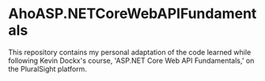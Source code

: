 # AhoASP.NETCoreWebAPIFundamentals
This repository contains my personal adaptation of the code learned while following Kevin Dockx's course, 'ASP.NET Core Web API Fundamentals,' on the PluralSight platform.
